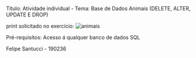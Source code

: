 Título: Atividade individual - Tema: Base de Dados Animais (DELETE, ALTER, UPDATE E DROP)

print solicitado no exercício:
![animais](https://github.com/FeSantuccii/AC2/assets/166468895/ccd33065-a5bf-47d4-adea-5ce4ece71667)

Pré-requisítos: Acesso á qualquer banco de dados SQL

Felipe Santucci - 190236
